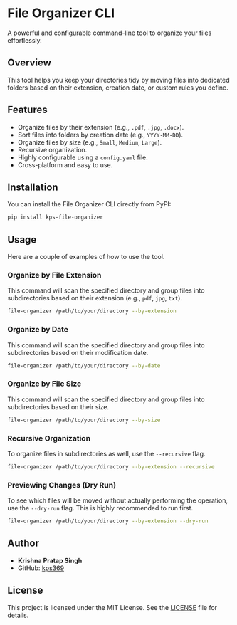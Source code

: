# File Organizer CLI

A powerful and configurable command-line tool to organize your files effortlessly.

## Overview

This tool helps you keep your directories tidy by moving files into dedicated folders based on their extension, creation date, or custom rules you define.

## Features

*   Organize files by their extension (e.g., `.pdf`, `.jpg`, `.docx`).
*   Sort files into folders by creation date (e.g., `YYYY-MM-DD`).
*   Organize files by size (e.g., `Small`, `Medium`, `Large`).
*   Recursive organization.
*   Highly configurable using a `config.yaml` file.
*   Cross-platform and easy to use.

## Installation

You can install the File Organizer CLI directly from PyPI:

```bash
pip install kps-file-organizer
```

## Usage

Here are a couple of examples of how to use the tool.

### Organize by File Extension

This command will scan the specified directory and group files into subdirectories based on their extension (e.g., `pdf`, `jpg`, `txt`).

```bash
file-organizer /path/to/your/directory --by-extension
```

### Organize by Date

This command will scan the specified directory and group files into subdirectories based on their modification date.

```bash
file-organizer /path/to/your/directory --by-date
```

### Organize by File Size

This command will scan the specified directory and group files into subdirectories based on their size.

```bash
file-organizer /path/to/your/directory --by-size
```

### Recursive Organization

To organize files in subdirectories as well, use the `--recursive` flag.

```bash
file-organizer /path/to/your/directory --by-extension --recursive
```

### Previewing Changes (Dry Run)

To see which files will be moved without actually performing the operation, use the `--dry-run` flag. This is highly recommended to run first.

```bash
file-organizer /path/to/your/directory --by-extension --dry-run
```

## Author

- **Krishna Pratap Singh**
- GitHub: [kps369](https://github.com/kps369)

## License

This project is licensed under the MIT License. See the [LICENSE](LICENSE) file for details.
